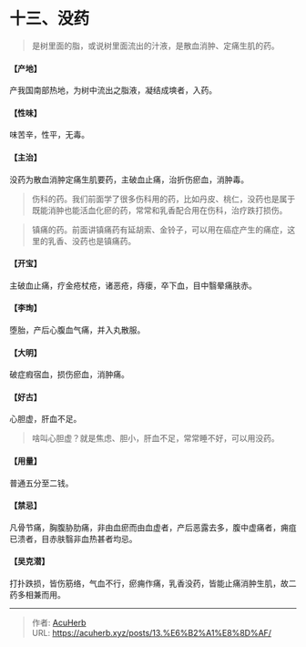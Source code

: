 # 十三、没药


> 是树里面的脂，或说树里面流出的汁液，是散血消肿、定痛生肌的药。

#### 【产地】
产我国南部热地，为树中流出之脂液，凝结成塽者，入药。
#### 【性味】
味苦辛，性平，无毒。
#### 【主治】
没药为散血消肿定痛生肌要药，主破血止痛，治折伤瘀血，消肿毒。

> 伤科的药。我们前面学了很多伤科用的药，比如丹皮、桃仁，没药也是属于既能消肿也能活血化瘀的药，常常和乳香配合用在伤科，治疗跌打损伤。

> 镇痛的药。前面讲镇痛药有延胡索、金铃子，可以用在癌症产生的痛症，这里的乳香、没药也是镇痛药。

#### 【开宝】
主破血止痛，疗金疮杖疮，诸恶疮，痔瘘，卒下血，目中翳晕痛肤赤。
#### 【李珣】
堕胎，产后心腹血气痛，并入丸散服。
#### 【大明】
破症瘕宿血，损伤瘀血，消肿痛。
#### 【好古】
心胆虚，肝血不足。

> 啥叫心胆虚？就是焦虑、胆小，肝血不足，常常睡不好，可以用没药。

#### 【用量】
普通五分至二钱。
#### 【禁忌】
凡骨节痛，胸腹胁肋痛，非由血瘀而由血虚者，产后恶露去多，腹中虚痛者，痈疽已溃者，目赤肤翳非血热甚者均忌。
#### 【吴克潜】
打扑跌损，皆伤筋络，气血不行，瘀痈作痛，乳香没药，皆能止痛消肿生肌，故二药多相兼而用。

---

> 作者: [AcuHerb](https://acuherb.xyz)  
> URL: https://acuherb.xyz/posts/13.%E6%B2%A1%E8%8D%AF/  

